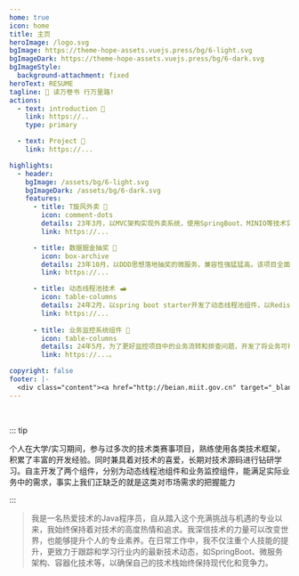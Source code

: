 ```yaml
---
home: true
icon: home
title: 主页
heroImage: /logo.svg
bgImage: https://theme-hope-assets.vuejs.press/bg/6-light.svg
bgImageDark: https://theme-hope-assets.vuejs.press/bg/6-dark.svg
bgImageStyle:
  background-attachment: fixed
heroText: RESUME
tagline: 💐 读万卷书 行万里路!
actions:
  - text: introduction 👣
    link: https://..
    type: primary

  - text: Project 💐
    link: https://...

highlights:
  - header: 
    bgImage: /assets/bg/6-light.svg
    bgImageDark: /assets/bg/6-dark.svg
    features:
      - title: T旋风外卖 🥡
        icon: comment-dots
        details: 23年3月，以MVC架构实现外卖系统，使用SpringBoot、MINIO等技术实现管理端和客户端的分离，。
        link: https://...

      - title: 数据掘金抽奖 🎡
        icon: box-archive
        details: 23年10月，以DDD思想落地抽奖的微服务，兼容性强猛猛高。该项目全面运用了分布式技术栈，以dev-ops方式部署并上线
        link: https://...

      - title: 动态线程池技术 🛥️
        icon: table-columns
        details: 24年2月，以spring boot starter开发了动态线程池组件，以Redis发布订阅采集数据，并以该管理台动态配置线程池参数。
        link: https://...
        
      - title: 业务监控系统组件 🎥
        icon: table-columns
        details: 24年5月，为了更好监控项目中的业务流转和排查问题，开发了将业务可视化的组件，对全链路流程进行实时监控，透视业务，监控日志的输出节点。
        link: https://...。

copyright: false
footer: |-
  <div class="content"><a href="http://beian.miit.gov.cn" target="_blank">京ICP备1903****号</a> | MIT 协议, 版权所有 © 2023 DYSS，All rights reserved.</div>
---
```


<br/>

::: tip

个人在大学/实习期间，参与过多次的技术类赛事项目，熟练使用各类技术框架，积累了丰富的开发经验。同时兼具着对技术的喜爱，长期对技术源码进行钻研学习。自主开发了两个组件，分别为动态线程池组件和业务监控组件，能满足实际业务中的需求，事实上我们正缺乏的就是这类对市场需求的把握能力

:::

>我是一名热爱技术的Java程序员，自从踏入这个充满挑战与机遇的专业以来，我始终保持着对技术的高度热情和追求。我深信技术的力量可以改变世界，也能够提升个人的专业素养。在日常工作中，我不仅注重个人技能的提升，更致力于跟踪和学习行业内的最新技术动态，如SpringBoot、微服务架构、容器化技术等，以确保自己的技术栈始终保持现代化和竞争力。
